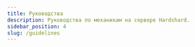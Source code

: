```yaml
---
title: Руководства
description: Руководства по механикам на сервере Hardshard.
sidebar_position: 4
slug: /guidelines
---
```


